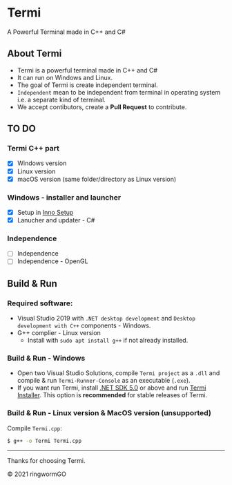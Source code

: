 # Termi
A Powerful Terminal made in C++ and C#

## About Termi
- Termi is a powerful terminal made in C++ and C#
- It can run on Windows and Linux.
- The goal of Termi is create independent terminal.
- `Independent` mean to be independent from terminal in operating system i.e. a separate kind of terminal.
- We accept contibutors, create a **Pull Request** to contribute.

## TO DO

### Termi C++ part
- [x] Windows version
- [x] Linux version
- [x] macOS version (same folder/directory as Linux version)

### Windows - installer and launcher

- [x] Setup in [Inno Setup](https://github.com/jrsoftware/issrc)
- [x] Lanucher and updater - C#

### Independence
- [ ] Independence
- [ ] Independence - OpenGL

## Build & Run

### Required software:

- Visual Studio 2019 with `.NET desktop development` and `Desktop development with C++` components - Windows.
- G++ complier - Linux version
  - Install with ```sudo apt install g++``` if not already installed.

### Build & Run - Windows
- Open two Visual Studio Solutions, compile `Termi project` as a `.dll` and compile & run `Termi-Runner-Console` as an executable (`.exe`).
- If you want run Termi, install [.NET SDK 5.0](https://dotnet.microsoft.com/en-us/download/dotnet/5.0) or above and run [Termi Installer](https://github.com/ringwormGO-organization/Termi/blob/main/Termi-Windows/Installer/Termi-Installer.exe). This option is **recommended** for stable releases of Termi.

### Build & Run - Linux version & MacOS version (unsupported)
Compile `Termi.cpp`:

```sh
$ g++ -o Termi Termi.cpp
```
____________________________________

Thanks for choosing Termi.

© 2021 ringwormGO
